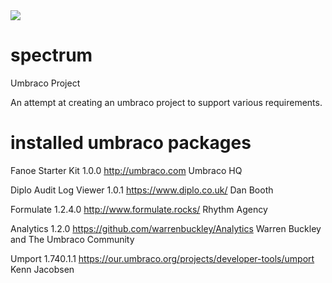 <a href="http://13.93.95.86:888/viewType.html?buildTypeId=Spectrum_Build&guest=1">
	<img src="http://13.93.95.86:888/app/rest/builds/buildType:(id:Spectrum_Build)/statusIcon"/>
</a>

# spectrum
Umbraco Project

An attempt at creating an umbraco project to support various requirements.

# installed umbraco packages


Fanoe Starter Kit
1.0.0  http://umbraco.com Umbraco HQ


Diplo Audit Log Viewer
1.0.1  https://www.diplo.co.uk/ Dan Booth

Formulate
1.2.4.0 http://www.formulate.rocks/ Rhythm Agency

Analytics
1.2.0 https://github.com/warrenbuckley/Analytics Warren Buckley and The Umbraco Community

Umport
1.740.1.1 https://our.umbraco.org/projects/developer-tools/umport Kenn Jacobsen
